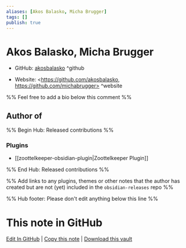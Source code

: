 ```yaml
---
aliases: [Akos Balasko, Micha Brugger]
tags: []
publish: true
---
```


# Akos Balasko, Micha Brugger

- GitHub: [akosbalasko](https://github.com/akosbalasko/) ^github
<!-- - Discord: `@` ^discord-->
- Website: <https://github.com/akosbalasko, https://github.com/michabrugger> ^website
<!-- - [[Publish sites|Publish site]]: <https://> ^publish-->

%% Feel free to add a bio below this comment %%

## Author of

%% Begin Hub: Released contributions %%

### Plugins

- [[zoottelkeeper-obsidian-plugin|Zoottelkeeper Plugin]]

%% End Hub: Released contributions %%

%% Add links to any plugins, themes or other notes that the author has created but are not (yet) included in the `obsidian-releases` repo %%

<!--
### Unlisted plugins
-->

<!--
### Others
-->

<!--
## Sponsor this author
-->

<!-- - [[GitHub sponsors]]: [Sponsor @akosbalasko on GitHub Sponsors](https://github.com/sponsors/akosbalasko) ^github-sponsor-->
<!-- - [[Buy me a coffee]]: <https://> ^buy-me-a-coffee-->
<!-- - [[PayPal]]: <https://> ^paypal-->
<!-- - [[Patreon]]: <https://> ^patreon-->

<!--
## Follow this author
-->

<!-- - [[YouTube Channels|On YouTube]]: <https://> ^youtube-->
<!-- - Twitter: <https://> ^twitter-->
<!-- - ... -->

%% Hub footer: Please don't edit anything below this line %%

# This note in GitHub

<span class="git-footer">[Edit In GitHub](https://github.dev/obsidian-community/obsidian-hub/blob/main/01%20-%20Community/People/akosbalasko.md "git-hub-edit-note") | [Copy this note](https://raw.githubusercontent.com/obsidian-community/obsidian-hub/main/01%20-%20Community/People/akosbalasko.md "git-hub-copy-note") | [Download this vault](https://github.com/obsidian-community/obsidian-hub/archive/refs/heads/main.zip "git-hub-download-vault") </span>
